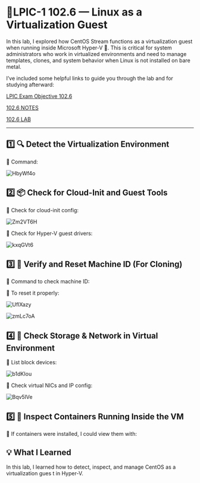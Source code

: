 # 🚀LPIC-1 102.6 — Linux as a Virtualization Guest

In this lab, I explored how CentOS Stream functions as a virtualization guest when running inside Microsoft Hyper-V 💾.
This is critical for system administrators who work in virtualized environments and need to manage templates, clones, and system behavior when Linux is not installed on bare metal.

I’ve included some helpful links to guide you through the lab and for studying afterward:

[LPIC Exam Objective 102.6](https://www.lpi.org/our-certifications/exam-101-102-objectives/#102.6_Linux_as_a_virtualization_guest)

[102.6 NOTES]()

[102.6 LAB]()

---

## 1️⃣ 🔍 Detect the Virtualization Environment

🔹 Command:

![HbyWf4o](https://github.com/user-attachments/assets/61582e93-026d-4c58-b24d-aab167c1ba89)

## 2️⃣ 📦 Check for Cloud-Init and Guest Tools

🔹 Check for cloud-init config:

![Zm2VT6H](https://github.com/user-attachments/assets/23ac97ce-0980-4f2e-bb59-bfbf3b88da8d)

🔹 Check for Hyper-V guest drivers:

![kxqGVt6](https://github.com/user-attachments/assets/579fed1c-1893-45b0-8beb-2eee88113f14)

## 3️⃣ 🔐 Verify and Reset Machine ID (For Cloning)

🔹 Command to check machine ID:

🔹 To reset it properly:

![UflXazy](https://github.com/user-attachments/assets/c08e2105-4011-4075-9662-2d1774657b62)

![zmLc7oA](https://github.com/user-attachments/assets/b3440510-c44f-4bd8-898c-50c03df1c7e6)

## 4️⃣ 💾 Check Storage & Network in Virtual Environment

🔹 List block devices:

![b1dKIou](https://github.com/user-attachments/assets/667fb2d5-92bf-4605-8a11-3137ddb8e212)

🔹 Check virtual NICs and IP config:

![Bqv5lVe](https://github.com/user-attachments/assets/46ef96b5-409e-41d5-9d2c-b0a076a8fb11)

## 5️⃣ 🐳 Inspect Containers Running Inside the VM

🔹 If containers were installed, I could view them with:


## 💡 What I Learned
In this lab, I learned how to detect, inspect, and manage CentOS as a virtualization gues
t in Hyper-V.
